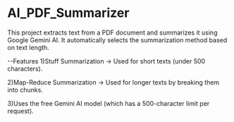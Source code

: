# AI_PDF_Summarizer
This project extracts text from a PDF document and summarizes it using Google Gemini AI. It automatically selects the summarization method based on text length.

--Features
1)Stuff Summarization → Used for short texts (under 500 characters).

2)Map-Reduce Summarization → Used for longer texts by breaking them into chunks.

3)Uses the free Gemini AI model (which has a 500-character limit per request).
